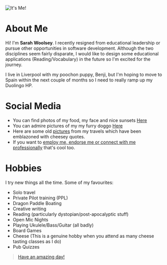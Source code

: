 ![It's Me!](https://d131oejryywhj7.cloudfront.net/p/api/usuario/dup/w4CQZn5K20j73naOa5W7Qb3B-CYM8J0M0.jpg/600x600cut/?s=l)

# About Me

Hi! I'm  **Sarah Woolsey**. I recently resigned from educational leadership or pursue other opportunities in software development.  Although the two disciplines seem fairly disparate, I would like to design some educational applications (Reading/Vocabulary) in the future so I'm excited for the journey.

I live in Liverpool with my poochon puppy, Benji, but I'm hoping to move to Spain within the next couple of months so I need to really ramp up my Duolingo HP.

# Social Media

- You can find photos of my food, my face and nice sunsets  [Here](https://instagram.com/sarahwoolsey87)
- You can admire pictures of my my furry doggo [Here](https://instagram.com/benjithepoochonpuppy)
- Here are some old [pictures](https://instagram.com/travelgram_inspiration)  from my travels which have been emblazoned with cheesey quotes.
- If you want to [employ me, endorse me or connect with me professionally](https://www.linkedin.com/in/sarah-woolsey-/)
 that's cool too.

# Hobbies

I try new things all the time. Some of my favourites:
 - Solo travel
 - Private Pilot training (PPL)
- Dragon Paddle Boating
- Creative writing
- Reading (particularly dystopian/post-apocalyptic stuff)
- Open Mic Nights
- Playing Ukulele/Bass/Guitar (all badly)
- Board Games
- Cheese (This is a genuine hobby when you attend as many cheese tasting classes as I do)
- Pub Quizzes

>[Have an amazing day!](https://www.instagram.com/reel/CrLj28BM667/?utm_source=ig_web_copy_link&igshid=MzRlODBiNWFlZA==)

